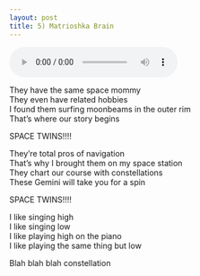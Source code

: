 ```yaml
---
layout: post
title: 5) Matrioshka Brain
---
```


<audio controls>
<source src="{{ site.baseurl }}/audio/space-twins-early-draft.mp3" type="audio/mpeg">
</audio>

They have the same space mommy  
They even have related hobbies  
I found them surfing moonbeams in the outer rim  
That’s where our story begins  

SPACE TWINS!!!!

They’re total pros of navigation  
That’s why I brought them on my space station  
They chart our course with constellations  
These Gemini will take you for a spin  

SPACE TWINS!!!!

I like singing high  
I like singing low  
I like playing high on the piano  
I like playing the same thing but low  

Blah blah blah constellation
